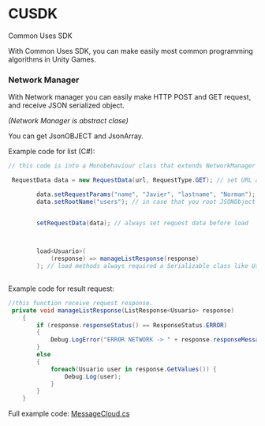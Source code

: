 <h1>CUSDK</h1>  
Common Uses SDK  
  
With Common Uses SDK, you can make easily most common programming algorithms in Unity Games.  
  
<h3>Network Manager</h3>  
With Network manager you can easily make HTTP POST and GET request, and receive JSON serialized object.  
  
<i>(Network Manager is abstract clase)</i>  

You can get JsonOBJECT and JsonArray.  
  
Example code for list (C#):  
``` C#
// this code is into a Monobehaviour class that extends NetworkManager class 

 RequestData data = new RequestData(url, RequestType.GET); // set URL and HTTP Request Type

        data.setRequestParams("name", "Javier", "lastname", "Norman"); // You can sent HTTP Request params in GET and POST
        data.setRootName("users"); // in case that you root JSONObject is not the main list


        setRequestData(data); // always set request data before load
        


        load<Usuario>(
            (response) => manageListResponse(response)
        ); // load methods always required a Serializable class like Usuario
  
```  
Example code for result request:  
``` C#
//this function receive request response.
 private void manageListResponse(ListResponse<Usuario> response)
    {
        if (response.responseStatus() == ResponseStatus.ERROR)
        {
            Debug.LogError("ERROR NETWORK -> " + response.responseMessage);
        }
        else
        {
            foreach(Usuario user in response.GetValues()) {
                Debug.Log(user);
            }
        }
    }
``` 
Full example code: [MessageCloud.cs](/Assets/CUSDK/MessageCloud.cs)  
  
